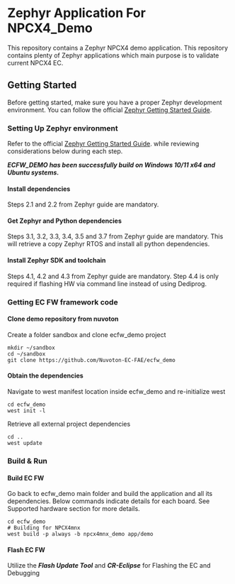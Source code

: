 # Zephyr Application For NPCX4_Demo

This repository contains a Zephyr NPCX4 demo application. This repository contains plenty of Zephyr applications which main purpose is to validate current NPCX4 EC.

## Getting Started

Before getting started, make sure you have a proper Zephyr development
environment. You can follow the official
[Zephyr Getting Started Guide](https://docs.zephyrproject.org/latest/getting_started/index.html).

### Setting Up Zephyr environment

Refer to the official [Zephyr Getting Started Guide](https://docs.zephyrproject.org/latest/getting_started/index.html). while reviewing considerations below during each step.

***ECFW_DEMO has been successfully build on Windows 10/11 x64 and Ubuntu systems.***

#### Install dependencies

Steps 2.1 and 2.2 from Zephyr guide are mandatory.

#### Get Zephyr and Python dependencies

Steps 3.1, 3.2, 3.3, 3.4, 3.5 and 3.7 from Zephyr guide are mandatory. This will retrieve a copy Zephyr RTOS and install all python dependencies.

#### Install Zephyr SDK and toolchain

Steps 4.1, 4.2 and 4.3 from Zephyr guide are mandatory. Step 4.4 is only required if flashing HW via command line instead of using Dediprog.

### Getting EC FW framework code

#### Clone demo repository from nuvoton

Create a folder sandbox and clone ecfw_demo project

```shell
mkdir ~/sandbox
cd ~/sandbox
git clone https://github.com/Nuvoton-EC-FAE/ecfw_demo
```

#### Obtain the dependencies

Navigate to west manifest location inside ecfw_demo and re-initialize west

```shell
cd ecfw_demo
west init -l
```

Retrieve all external project dependencies

```shell
cd ..
west update
```

### Build & Run

#### Build EC FW

Go back to ecfw_demo main folder and build the application and all its dependencies. Below commands indicate details for each board. See Supported hardware section for more details.

```shell
cd ecfw_demo
# Building for NPCX4mnx 
west build -p always -b npcx4mnx_demo app/demo
```

#### Flash EC FW

Utilize the ***Flash Update Tool*** and ***CR-Eclipse*** for Flashing the EC and Debugging